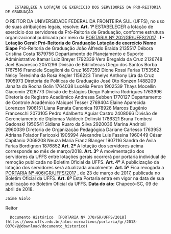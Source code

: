         ESTABELECE A LOTAÇÃO DE EXERCÍCIO DOS SERVIDORES DA PRÓ-REITORIA DE GRADUAÇÃO  

 O REITOR DA UNIVERSIDADE FEDERAL DA FRONTEIRA SUL (UFFS), no uso de suas atribuições legais, resolve:   **Art. 1º** ESTABELECER a lotação de exercício dos servidores da Pró-Reitoria de Graduação, conforme estrutura organizacional publicada por meio da [PORTARIA Nº 202/GR/UFFS/2017](https://www.uffs.edu.br/atos-normativos/portaria/gr/2017-0202)  . **I - Lotação Geral: Pró-Reitoria de Graduação**      **Lotação de exercício**    **Nome**    **Siape**      Pró-Reitoria de Graduação   João Alfredo Braida   2135517     Débora Cristina Costa   1879756     Departamento de Planejamento e Suporte Administrativo   Itamar Luiz Breyer   1792339     Vera Bregalda da Cruz   2126748     Joel Bavaresco   2051296     Divisão de Bibliotecas   Diego dos Santos Borba   1767516     Franciele Scaglioni da Cruz   1697359     Dione Rossi Farias   1753562     Nelcy Teresinha da Rosa Kegler   1156223     Timelys Anthony Lira da Cruz   1905973     Diretoria de Políticas de Graduação   José Oto Konzen   1488209     Janaíta da Rocha Golin   1764038     Lucélia Peron   1902539     Thays Mocellin Giacomin   2126773     Divisão de Estágios   Diego Palmeira Rodrigues   1763996     Diretoria de Registro Acadêmico   Andressa Sebben   1770127     Departamento de Controle Acadêmico   Maiquel Tesser   2769404     Elaine Aparecida Lorenzon   1906151     Liana Renata Canonica   1978926     Marcos Eugênio Franceschi   2073105     Pedro Adalberto Aguiar Castro   2408066     Divisão de Gerenciamento de Diplomas   Valdecir Dolinski   1786321     Bruna Tombesi Gadonski   1950541     Sidiana Ruaro da Silva   2920036     Marina Andrioli   2960039     Diretoria de Organização Pedagógica   Dariane Carlesso   1763953     Adriana Folador Faricoski   1905994     Alexandre Luis Fassina   1960449     César Capitanio   2069208     Neuza Maria Franz Blanger   1907116     Sandra de Ávila Farias Bordignon   1876852       **Art. 2º** A lotação dos servidores acima corresponde ao mês de março/2018.   **Art. 3º** A movimentação dos servidores da UFFS entre lotações gerais ocorrerá por portaria individual de remoção publicada no Boletim Oficial da UFFS.   **Art. 4º** A publicização da lotação dos servidores será atualizada anualmente.   **Art. 5º** Fica revogada a [PORTARIA Nº 406/GR/UFFS/2017](https://www.uffs.edu.br/atos-normativos/portaria/gr/2017-0406)  , de 23 de março de 2017, publicada no Boletim Oficial da UFFS.   **Art. 6º** Esta Portaria entra em vigor na data de sua publicação no Boletim Oficial da UFFS.      **Data do ato:** Chapecó-SC, 09 de abril de 2018.   
 

    Jaime Giolo   
 Reitor 

      Documento Histórico  [PORTARIA Nº 370/GR/UFFS/2018](https://www.uffs.edu.br/atos-normativos/portaria/gr/2018-0370/@@download/documento_historico)     
      